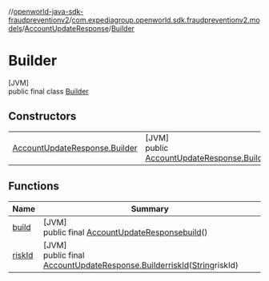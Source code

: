 //[openworld-java-sdk-fraudpreventionv2](../../../../index.md)/[com.expediagroup.openworld.sdk.fraudpreventionv2.models](../../index.md)/[AccountUpdateResponse](../index.md)/[Builder](index.md)

# Builder

[JVM]\
public final class [Builder](index.md)

## Constructors

| | |
|---|---|
| [AccountUpdateResponse.Builder](-account-update-response.-builder.md) | [JVM]<br>public [AccountUpdateResponse.Builder](index.md)[AccountUpdateResponse.Builder](-account-update-response.-builder.md)([String](https://docs.oracle.com/javase/8/docs/api/java/lang/String.html)riskId) |

## Functions

| Name | Summary |
|---|---|
| [build](build.md) | [JVM]<br>public final [AccountUpdateResponse](../index.md)[build](build.md)() |
| [riskId](risk-id.md) | [JVM]<br>public final [AccountUpdateResponse.Builder](index.md)[riskId](risk-id.md)([String](https://docs.oracle.com/javase/8/docs/api/java/lang/String.html)riskId) |
